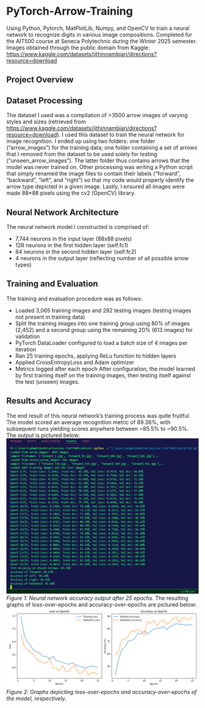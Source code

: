 # PyTorch-Arrow-Training
Using Python, Pytorch, MatPlotLib, Numpy, and OpenCV to train a neural network to recognize digits in various image compositions.
Completed for the AIT500 course at Seneca Polytechnic during the Winter 2025 semester.
Images obtained through the public domain from Kaggle: https://www.kaggle.com/datasets/jithinnambiarj/directions?resource=download

Project Overview
--
Dataset Processing
---
The dataset I used was a compilation of >3500 arrow images of varying styles and sizes (retrieved from https://www.kaggle.com/datasets/jithinnambiarj/directions?resource=download). I used this dataset to train the neural network for image recognition. I ended up using two folders: one folder (“arrow_images”) for the training data; one folder containing a set of arrows that I removed from the dataset to be used solely for testing (“unseen_arrow_images”). The latter folder thus contains arrows that the model was never trained on.
Other processing was writing a Python script that simply renamed the image files to contain their labels (“forward”, “backward”, “left”, and “right”) so that my code would properly identify the arrow type depicted in a given image.
Lastly, I ensured all images were made 88*88 pixels using the cv2 (OpenCV) library.

Neural Network Architecture
---
The neural network model I constructed is comprised of:
* 7,744 neurons in the input layer (88x88 pixels)
* 128 neurons in the first hidden layer (self.fc1)
* 64 neurons in the second hidden layer (self.fc2)
* 4 neurons in the output layer (reflecting number of all possible arrow types)

Training and Evaluation
---
The training and evaluation procedure was as follows:
* Loaded 3,065 training images and 282 testing images (testing images not present in training data)
* Split the training images into one training group using 80% of images (2,452) and a second group using the remaining 20% (613 images) for validation
* PyTorch DataLoader configured to load a batch size of 4 images per iteration
* Ran 25 training epochs, applying ReLu function to hidden layers
* Applied CrossEntropyLoss and Adam optimizer
* Metrics logged after each epoch
After configuration, the model learned by first training itself on the training images, then testing itself against the test (unseen) images.

Results and Accuracy
--
The end result of this neural network’s training process was quite fruitful. The model scored an average recognition metric of 89.36%, with subsequent runs yielding scores anywhere between ~85.5% to ~90.5%. The output is pictured below:
![epoch training results showing an average accuracy of 89.36%](https://github.com/Adam-Beik/PyTorch-Arrow-Training/blob/main/training_output.jpg)
*Figure 1: Neural network accuracy output after 25 epochs.*
The resulting graphs of loss-over-epochs and accuracy-over-epochs are pictured below:
![graphs of loss-over-epochs and accuracy-over-epochs, respectively, accuracy output](https://github.com/Adam-Beik/PyTorch-Arrow-Training/blob/main/arrow_training_curves.png)
*Figure 2: Graphs depicting loss-over-epochs and accuracy-over-epochs of the model, respectively.* 
